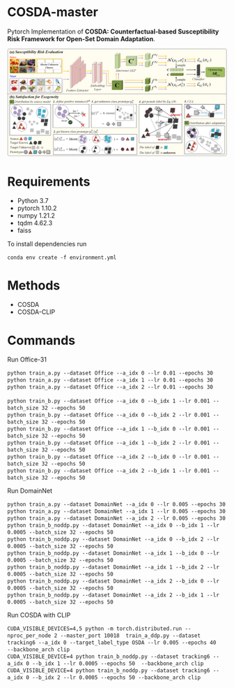 # COSDA-master
Pytorch Implementation of **COSDA: Counterfactual-based Susceptibility Risk Framework for Open-Set Domain Adaptation**.

![image](https://github.com/ZHOURui6025/COSDA-master/blob/master/method.png)


# Requirements
- Python 3.7
- pytorch 1.10.2
- numpy 1.21.2
- tqdm 4.62.3
- faiss

To install dependencies run
 ```
conda env create -f environment.yml
```

# Methods

- COSDA
- COSDA-CLIP

# Commands
 Run Office-31
 ```
python train_a.py --dataset Office --a_idx 0 --lr 0.01 --epochs 30
python train_a.py --dataset Office --a_idx 1 --lr 0.01 --epochs 30
python train_a.py --dataset Office --a_idx 2 --lr 0.01 --epochs 30

python train_b.py --dataset Office --a_idx 0 --b_idx 1 --lr 0.001 --batch_size 32 --epochs 50 
python train_b.py --dataset Office --a_idx 0 --b_idx 2 --lr 0.001 --batch_size 32 --epochs 50
python train_b.py --dataset Office --a_idx 1 --b_idx 0 --lr 0.001 --batch_size 32 --epochs 50 
python train_b.py --dataset Office --a_idx 1 --b_idx 2 --lr 0.001 --batch_size 32 --epochs 50 
python train_b.py --dataset Office --a_idx 2 --b_idx 0 --lr 0.001 --batch_size 32 --epochs 50  
python train_b.py --dataset Office --a_idx 2 --b_idx 1 --lr 0.001 --batch_size 32 --epochs 50 
```

Run DomainNet
 ```
python train_a.py --dataset DomainNet --a_idx 0 --lr 0.005 --epochs 30
python train_a.py --dataset DomainNet --a_idx 1 --lr 0.005 --epochs 30
python train_a.py --dataset DomainNet --a_idx 2 --lr 0.005 --epochs 30
python train_b_noddp.py --dataset DomainNet --a_idx 0 --b_idx 1 --lr 0.0005 --batch_size 32 --epochs 50 
python train_b_noddp.py --dataset DomainNet --a_idx 0 --b_idx 2 --lr 0.0005 --batch_size 32 --epochs 50 
python train_b_noddp.py --dataset DomainNet --a_idx 1 --b_idx 0 --lr 0.0005 --batch_size 32 --epochs 50 
python train_b_noddp.py --dataset DomainNet --a_idx 1 --b_idx 2 --lr 0.0005 --batch_size 32 --epochs 50
python train_b_noddp.py --dataset DomainNet --a_idx 2 --b_idx 0 --lr 0.0005 --batch_size 32 --epochs 50 
python train_b_noddp.py --dataset DomainNet --a_idx 2 --b_idx 1 --lr 0.0005 --batch_size 32 --epochs 50 
```




Run COSDA with CLIP
```
CUDA_VISIBLE_DEVICES=4,5 python -m torch.distributed.run --nproc_per_node 2 --master_port 10018  train_a_ddp.py --dataset tracking6 --a_idx 0 --target_label_type OSDA --lr 0.005 --epochs 40   --backbone_arch clip
CUDA_VISIBLE_DEVICE=4 python train_b_noddp.py --dataset tracking6 --a_idx 0 --b_idx 1 --lr 0.0005 --epochs 50  --backbone_arch clip
CUDA_VISIBLE_DEVICE=4 python train_b_noddp.py --dataset tracking6 --a_idx 0 --b_idx 2 --lr 0.0005 --epochs 50 --backbone_arch clip

```
